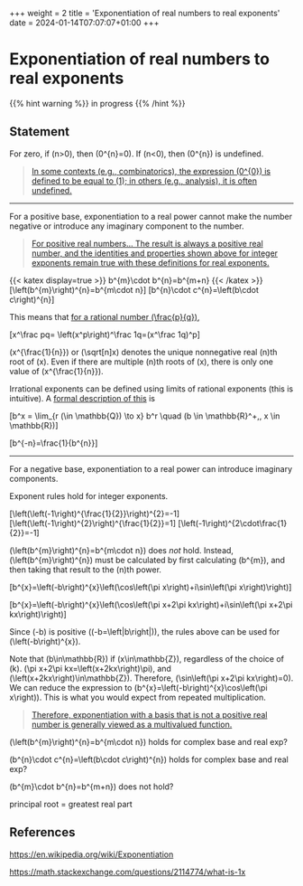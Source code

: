 +++
weight = 2
title = 'Exponentiation of real numbers to real exponents'
date = 2024-01-14T07:07:07+01:00
+++

# Exponentiation of real numbers to real exponents

{{% hint warning %}}
in progress
{{% /hint %}}

## Statement

For zero, if \(n>0\), then \(0^{n}=0\). If \(n<0\), then \(0^{n}\) is undefined.

> [In some contexts (e.g., combinatorics), the expression \(0^{0}\) is defined to be equal to \(1\); in others (e.g., analysis), it is often undefined.](https://en.wikipedia.org/wiki/Exponentiation#Powers_of_zero)

---

For a positive base, exponentiation to a real power cannot make the number negative or introduce any imaginary component to the number.

> [For positive real numbers... The result is always a positive real number, and the identities and properties shown above for integer exponents remain true with these definitions for real exponents.](https://en.wikipedia.org/wiki/Exponentiation)

{{< katex display=true >}}
b^{m}\cdot b^{n}=b^{m+n}
{{< /katex >}}
\[\left(b^{m}\right)^{n}=b^{m\cdot n}\]
\[b^{n}\cdot c^{n}=\left(b\cdot c\right)^{n}\]

This means that [for a rational number \(\frac{p}{q}\)](https://en.wikipedia.org/wiki/Exponentiation#Rational_exponents),

\[x^\frac pq= \left(x^p\right)^\frac 1q=(x^\frac 1q)^p\]

\(x^{\frac{1}{n}}\) or \(\sqrt[n]x\) denotes the unique nonnegative real \(n\)th root of \(x\). Even if there are multiple \(n\)th roots of \(x\), there is only one value of \(x^{\frac{1}{n}}\).

Irrational exponents can be defined using limits of rational exponents (this is intuitive). A [formal description of this](https://en.wikipedia.org/wiki/Exponentiation#Limits_of_rational_exponents) is

\[b^x = \lim_{r (\in \mathbb{Q}) \to x} b^r \quad (b \in \mathbb{R}^+,\, x \in \mathbb{R})\]

\[b^{-n}=\frac{1}{b^{n}}\]

---

For a negative base, exponentiation to a real power can introduce imaginary components.

Exponent rules hold for integer exponents.

\[\left(\left(-1\right)^{\frac{1}{2}}\right)^{2}=-1\]
\[\left(\left(-1\right)^{2}\right)^{\frac{1}{2}}=1\]
\[\left(-1\right)^{2\cdot\frac{1}{2}}=-1\]

\(\left(b^{m}\right)^{n}=b^{m\cdot n}\) does *not* hold. Instead, \(\left(b^{m}\right)^{n}\) must be calculated by first calculating \(b^{m}\), and then taking that result to the \(n\)th power.

\[b^{x}=\left(-b\right)^{x}\left(\cos\left(\pi x\right)+i\sin\left(\pi x\right)\right)\]

\[b^{x}=\left(-b\right)^{x}\left(\cos\left(\pi x+2\pi kx\right)+i\sin\left(\pi x+2\pi kx\right)\right)\]

Since \(-b\) is positive (\(-b=\left|b\right|\)), the rules above can be used for \(\left(-b\right)^{x}\).

Note that \(b\in\mathbb{R}\) if \(x\in\mathbb{Z}\), regardless of the choice of \(k\). \(\pi x+2\pi kx=\left(x+2kx\right)\pi\), and \(\left(x+2kx\right)\in\mathbb{Z}\). Therefore, \(\sin\left(\pi x+2\pi kx\right)=0\). We can reduce the expression to \(b^{x}=\left(-b\right)^{x}\cos\left(\pi x\right)\). This is what you would expect from repeated multiplication.

> [Therefore, exponentiation with a basis that is not a positive real number is generally viewed as a multivalued function.](https://en.wikipedia.org/wiki/Exponentiation)

\(\left(b^{m}\right)^{n}=b^{m\cdot n}\) holds for complex base and real exp?

\(b^{n}\cdot c^{n}=\left(b\cdot c\right)^{n}\) holds for complex base and real exp?

\(b^{m}\cdot b^{n}=b^{m+n}\) does not hold?

principal root = greatest real part

## References

https://en.wikipedia.org/wiki/Exponentiation

https://math.stackexchange.com/questions/2114774/what-is-1x